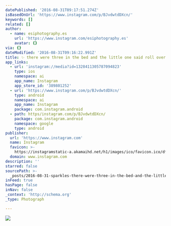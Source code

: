 ```yaml
---
datePublished: '2016-08-31T09:17:51.274Z'
isBasedOnUrl: 'https://www.instagram.com/p/BJvdwtdDXcn/'
keywords: []
related: []
author:
  - name: esiphotography.es
    url: 'https://www.instagram.com/esiphotography.es'
    avatar: {}
via: {}
dateModified: '2016-08-31T09:16:22.991Z'
title: ✨ there were three in the bed and the little one said roll over...
app_links:
  - url: 'instagram://media?id=1328411305787094823'
    type: ios
    namespace: ai
    app_name: Instagram
    app_store_id: '389801252'
  - url: 'https://www.instagram.com/p/BJvdwtdDXcn/'
    type: android
    namespace: ai
    app_name: Instagram
    package: com.instagram.android
  - path: https/instagram.com/p/BJvdwtdDXcn/
    package: com.instagram.android
    namespace: google
    type: android
publisher:
  url: 'https://www.instagram.com'
  name: Instagram
  favicon: >-
    https://instagramstatic-a.akamaihd.net/h1/images/ico/favicon.ico/dfa85bb1fd63.ico
  domain: www.instagram.com
description: ''
starred: false
sourcePath: >-
  _posts/2016-08-31-sparkles-there-were-three-in-the-bed-and-the-little-one-said-roll-o.md
inFeed: true
hasPage: false
inNav: false
_context: 'http://schema.org'
_type: Photograph

---
```

![](https://imgflo.herokuapp.com/graph/2b2431f8e7ba7b0/c41417a1598d36d4c5c23d047df6758b/croprotate.jpg?cropheight=449&cropwidth=640&degrees=0&input=https%3A%2F%2Fscontent.cdninstagram.com%2Ft51.2885-15%2Fs640x640%2Fsh0.08%2Fe35%2F14027239_566253746896247_700157156_n.jpg%3Fig_cache_key%3DMTMyODQxMTMwNTc4NzA5NDgyMw%253D%253D.2&x=0&y=96)